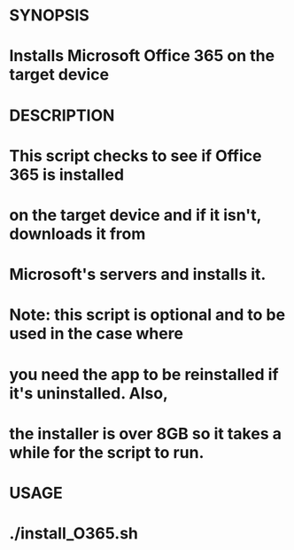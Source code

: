#  SYNOPSIS
#    Installs Microsoft Office 365 on the target device
#
#  DESCRIPTION
#    This script checks to see if Office 365 is installed
#    on the target device and if it isn't, downloads it from
#    Microsoft's servers and installs it.
#
#    Note: this script is optional and to be used in the case where
#    you need the app to be reinstalled if it's uninstalled. Also,
#    the installer is over 8GB so it takes a while for the script to run.
#
#
#  USAGE
#    ./install_O365.sh